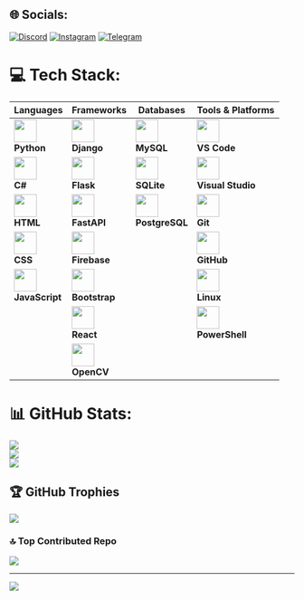 ## 🌐 Socials:
[![Discord](https://img.shields.io/badge/Discord-%237289DA.svg?logo=discord&logoColor=white)](gnsrfan) [![Instagram](https://img.shields.io/badge/Instagram-%23E4405F.svg?logo=Instagram&logoColor=white)]()  [![Telegram](https://img.shields.io/badge/-telegram-white?color=white&logo=telegram&logoColor=blue)](https://t.me/gns_rfan/)

# 💻 Tech Stack:
 
| Languages | Frameworks | Databases | Tools & Platforms |
|-----------|------------|-----------|-------------------|
| <abbr title="Expert – 100%"><img src="https://skillicons.dev/icons?i=py" width="40"/></abbr> <br> **Python** | <abbr title="Intermediate – 75%"><img src="https://skillicons.dev/icons?i=django" width="40"/></abbr> <br> **Django** | <abbr title="Intermediate – 70%"><img src="https://skillicons.dev/icons?i=mysql" width="40"/></abbr> <br> **MySQL** | <abbr title="Expert – 95%"><img src="https://skillicons.dev/icons?i=vscode" width="40"/></abbr> <br> **VS Code** |
| <abbr title="Intermediate – 65%"><img src="https://skillicons.dev/icons?i=cs" width="40"/></abbr> <br> **C#** | <abbr title="Intermediate – 70%"><img src="https://skillicons.dev/icons?i=flask" width="40"/></abbr> <br> **Flask** | <abbr title="Intermediate – 65%"><img src="https://skillicons.dev/icons?i=sqlite" width="40"/></abbr> <br> **SQLite** | <abbr title="Intermediate – 80%"><img src="https://skillicons.dev/icons?i=visualstudio" width="40"/></abbr> <br> **Visual Studio** |
| <abbr title="Expert – 95%"><img src="https://skillicons.dev/icons?i=html" width="40"/></abbr> <br> **HTML** | <abbr title="Intermediate – 60%"><img src="https://skillicons.dev/icons?i=fastapi" width="40"/></abbr> <br> **FastAPI** | <abbr title="Intermediate – 60%"><img src="https://skillicons.dev/icons?i=postgres" width="40"/></abbr> <br> **PostgreSQL** | <abbr title="Expert – 90%"><img src="https://skillicons.dev/icons?i=git" width="40"/></abbr> <br> **Git** |
| <abbr title="Expert – 90%"><img src="https://skillicons.dev/icons?i=css" width="40"/></abbr> <br> **CSS** | <abbr title="Intermediate – 55%"><img src="https://skillicons.dev/icons?i=firebase" width="40"/></abbr> <br> **Firebase** |   | <abbr title="Expert – 85%"><img src="https://skillicons.dev/icons?i=github" width="40"/></abbr> <br> **GitHub** |
| <abbr title="Intermediate – 70%"><img src="https://skillicons.dev/icons?i=js" width="40"/></abbr> <br> **JavaScript** | <abbr title="Intermediate – 65%"><img src="https://skillicons.dev/icons?i=bootstrap" width="40"/></abbr> <br> **Bootstrap** |   | <abbr title="Intermediate – 75%"><img src="https://skillicons.dev/icons?i=linux" width="40"/></abbr> <br> **Linux** |
|   | <abbr title="Beginner – 40%"><img src="https://skillicons.dev/icons?i=react" width="40"/></abbr> <br> **React** |   | <abbr title="Intermediate – 70%"><img src="https://skillicons.dev/icons?i=powershell" width="40"/></abbr> <br> **PowerShell** |
|   | <abbr title="Intermediate – 60%"><img src="https://skillicons.dev/icons?i=opencv" width="40"/></abbr> <br> **OpenCV** |   |   |


# 📊 GitHub Stats:
![](https://github-readme-stats.vercel.app/api?username=Rfannn&theme=dark&hide_border=false&include_all_commits=true&count_private=false)<br/>
![](https://github-readme-streak-stats.herokuapp.com/?user=Rfannn&theme=dark&hide_border=false)<br/>
![](https://github-readme-stats.vercel.app/api/top-langs/?username=Rfannn&theme=dark&hide_border=false&include_all_commits=true&count_private=false&layout=compact)

## 🏆 GitHub Trophies
![](https://github-profile-trophy.vercel.app/?username=Rfannn&theme=radical&no-frame=false&no-bg=true&margin-w=4)

### 🔝 Top Contributed Repo
![](https://github-contributor-stats.vercel.app/api?username=Rfannn&limit=5&theme=dark&combine_all_yearly_contributions=true)

---
[![](https://visitcount.itsvg.in/api?id=Rfannn&icon=0&color=0)](https://visitcount.itsvg.in)
